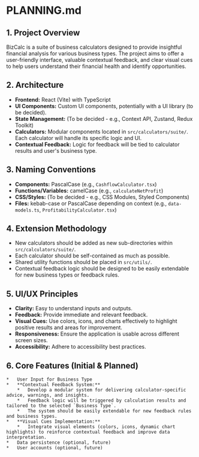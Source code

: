 # PLANNING.md

## 1. Project Overview

BizCalc is a suite of business calculators designed to provide insightful financial analysis for various business types. The project aims to offer a user-friendly interface, valuable contextual feedback, and clear visual cues to help users understand their financial health and identify opportunities.

## 2. Architecture

*   **Frontend:** React (Vite) with TypeScript
*   **UI Components:** Custom UI components, potentially with a UI library (to be decided).
*   **State Management:** (To be decided - e.g., Context API, Zustand, Redux Toolkit)
*   **Calculators:** Modular components located in `src/calculators/suite/`. Each calculator will handle its specific logic and UI.
*   **Contextual Feedback:** Logic for feedback will be tied to calculator results and user's business type.

## 3. Naming Conventions

*   **Components:** PascalCase (e.g., `CashflowCalculator.tsx`)
*   **Functions/Variables:** camelCase (e.g., `calculateNetProfit`)
*   **CSS/Styles:** (To be decided - e.g., CSS Modules, Styled Components)
*   **Files:** kebab-case or PascalCase depending on context (e.g., `data-models.ts`, `ProfitabilityCalculator.tsx`)

## 4. Extension Methodology

*   New calculators should be added as new sub-directories within `src/calculators/suite/`.
*   Each calculator should be self-contained as much as possible.
*   Shared utility functions should be placed in `src/utils/`.
*   Contextual feedback logic should be designed to be easily extendable for new business types or feedback rules.

## 5. UI/UX Principles

*   **Clarity:** Easy to understand inputs and outputs.
*   **Feedback:** Provide immediate and relevant feedback.
*   **Visual Cues:** Use colors, icons, and charts effectively to highlight positive results and areas for improvement.
*   **Responsiveness:** Ensure the application is usable across different screen sizes.
*   **Accessibility:** Adhere to accessibility best practices.

## 6. Core Features (Initial & Planned)
    *   User Input for Business Type
    *   **Contextual Feedback System:**
        *   Develop a modular system for delivering calculator-specific advice, warnings, and insights.
        *   Feedback logic will be triggered by calculation results and tailored to the selected `Business Type`.
        *   The system should be easily extendable for new feedback rules and business types.
    *   **Visual Cues Implementation:**
        *   Integrate visual elements (colors, icons, dynamic chart highlights) to reinforce contextual feedback and improve data interpretation.
    *   Data persistence (optional, future)
    *   User accounts (optional, future)

